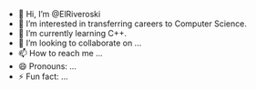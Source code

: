- 👋 Hi, I’m @ElRiveroski
- 👀 I’m interested in transferring careers to Computer Science.
- 🌱 I’m currently learning C++.
- 💞️ I’m looking to collaborate on ...
- 📫 How to reach me ...
- 😄 Pronouns: ...
- ⚡ Fun fact: ...

<!---
ElRiveroski/ElRiveroski is a ✨ special ✨ repository because its `README.md` (this file) appears on your GitHub profile.
You can click the Preview link to take a look at your changes.
--->
